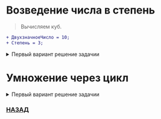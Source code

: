 <h1 align="left">Возведение числа в степень</h1>

> Вычисляем куб.
```diff
+ ДвухзначноеЧисло = 10;
+ Степень = 3;
```
<details>
 <summary>Первый вариант решение задачии</summary>
 <p>

```
Пока Степень > 0 Цикл
	КубЧисла = КубЧисла * ДвухзначноеЧисло;
	Степень = Степень - 1;
КонецЦикла;
Сообщить(КубЧисла);
```
 </p>
</details>

<h1 align="left">Умножение через цикл</h1>

<details>
 <summary>Первый вариант решение задачии</summary>
 <p>

> Составьте программный код, вычисляющий A*B, не пользуясь операцией умножения.
```diff
+ ЧислоА = 45;
+ ЧислоВ = 7;
+ Производение = 0;
```

```
Пока ЧислоВ > 0 Цикл
	Производение = Производение + ЧислоА;
	ЧислоВ = ЧислоВ - 1;
КонецЦикла;

Сообщить(Производение);
```
 </p>
</details>

### [НАЗАД](readme.md)

